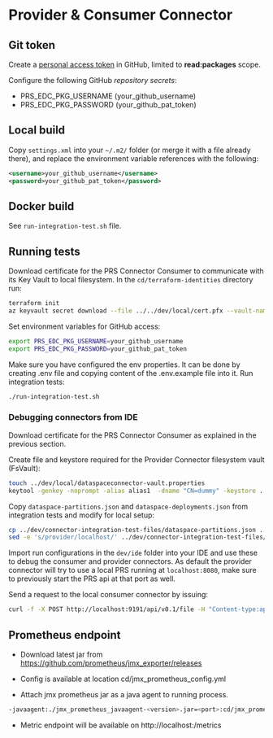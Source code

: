 # Provider & Consumer Connector

## Git token

Create a [personal access token](https://docs.github.com/en/authentication/keeping-your-account-and-data-secure/creating-a-personal-access-token) in GitHub, limited to **read:packages** scope.

Configure the following GitHub *repository secrets*:

- PRS_EDC_PKG_USERNAME (your_github_username)
- PRS_EDC_PKG_PASSWORD (your_github_pat_token)

## Local build

Copy `settings.xml` into your `~/.m2/` folder (or merge it with a file already there), and replace the environment variable references with the following:

```xml
<username>your_github_username</username>
<password>your_github_pat_token</password>
```

## Docker build

See `run-integration-test.sh` file.

## Running tests

Download certificate for the PRS Connector Consumer to communicate with its Key Vault to local filesystem. In the `cd/terraform-identities` directory run:

```sh
terraform init
az keyvault secret download --file ../../dev/local/cert.pfx --vault-name "$(terraform output -raw vault_name)" --name "$(terraform output -raw prs_connector_consumer_cert_name)" --encoding base64
```

Set environment variables for GitHub access:

```bash
export PRS_EDC_PKG_USERNAME=your_github_username
export PRS_EDC_PKG_PASSWORD=your_github_pat_token
```
Make sure you have configured the env properties. It can be done by creating .env file and copying content of the .env.example file into it.
Run integration tests:

```bash
./run-integration-test.sh
```

### Debugging connectors from IDE

Download certificate for the PRS Connector Consumer as explained in the previous section.

Create file and keystore required for the Provider Connector filesystem vault (FsVault):
```bash
touch ../dev/local/dataspaceconnector-vault.properties
keytool -genkey -noprompt -alias alias1  -dname "CN=dummy" -keystore ../dev/local/dataspaceconnector-keystore.jks  -storepass test123 -keypass test123
```

Copy `dataspace-partitions.json` and `dataspace-deployments.json` from integration tests and modify for local setup:
```bash
cp ../dev/connector-integration-test-files/dataspace-partitions.json ../dev/local
sed -e 's/provider/localhost/' ../dev/connector-integration-test-files/dataspace-deployments.json > ../dev/local/dataspace-deployments.json
```

Import run configurations in the `dev/ide` folder into your IDE and use these to debug the consumer and provider connectors. As default
the provider connector will try to use a local PRS running at `localhost:8080`, make sure to previously start the PRS api at that port as well.

Send a request to the local consumer connector by issuing:
```bash
curl -f -X POST http://localhost:9191/api/v0.1/file -H "Content-type:application/json" -d '{"partsTreeRequest": {"oneIDManufacturer": "BMW MUC", "objectIDManufacturer": "YS3DD78N4X7055320", "view": "AS_BUILT", "aspect": "MATERIAL", "depth": 2}}'
```

## Prometheus endpoint

- Download latest jar from https://github.com/prometheus/jmx_exporter/releases

- Config is available at location cd/jmx_prometheus_config.yml

- Attach jmx prometheus jar as a java agent to running process.

```bash
-javaagent:./jmx_prometheus_javaagent-<version>.jar=<port>:cd/jmx_prometheus_config.yml
```

- Metric endpoint will be available on http://localhost:<port>/metrics
